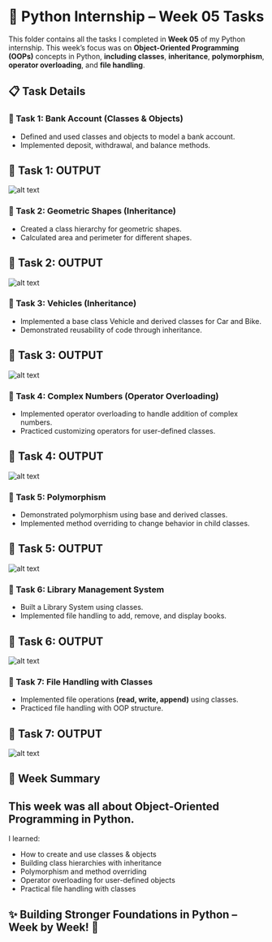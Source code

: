 # 🐍 Python Internship – Week 05 Tasks

This folder contains all the tasks I completed in **Week 05** of my Python internship.
This week’s focus was on **Object-Oriented Programming (OOPs)** concepts in Python, **including classes**, **inheritance**, **polymorphism**, **operator overloading**, and **file handling**.

## 📋 Task Details

### 🔹 Task 1: Bank Account (Classes & Objects)

* Defined and used classes and objects to model a bank account.
* Implemented deposit, withdrawal, and balance methods.

## 🔹 Task 1: OUTPUT
![alt text](Task1__OutputW5.png)


### 🔹 Task 2: Geometric Shapes (Inheritance)

* Created a class hierarchy for geometric shapes.
* Calculated area and perimeter for different shapes.

## 🔹 Task 2: OUTPUT
![alt text](Task2__OutputW5.png)


### 🔹 Task 3: Vehicles (Inheritance)

* Implemented a base class Vehicle and derived classes for Car and Bike.
* Demonstrated reusability of code through inheritance.

## 🔹 Task 3: OUTPUT
![alt text](Task3__OutputW5.png)


### 🔹 Task 4: Complex Numbers (Operator Overloading)

* Implemented operator overloading to handle addition of complex numbers.
* Practiced customizing operators for user-defined classes.

## 🔹 Task 4: OUTPUT
![alt text](Task4__OutputW5.png)


### 🔹 Task 5: Polymorphism

* Demonstrated polymorphism using base and derived classes.
* Implemented method overriding to change behavior in child classes.

## 🔹 Task 5: OUTPUT
![alt text](Task5_OutputW5.png)


### 🔹 Task 6: Library Management System

* Built a Library System using classes.
* Implemented file handling to add, remove, and display books.

## 🔹 Task 6: OUTPUT
![alt text](Task6__OutputW5.png)


### 🔹 Task 7: File Handling with Classes

* Implemented file operations **(read, write, append)** using classes.
* Practiced file handling with OOP structure.

## 🔹 Task 7: OUTPUT
![alt text](Task7__OutputW5.png)


## 📅 Week Summary
## This week was all about **Object-Oriented Programming** in Python.
I learned:
- How to create and use classes & objects
- Building class hierarchies with inheritance
- Polymorphism and method overriding
- Operator overloading for user-defined objects
- Practical file handling with classes

## ✨ Building Stronger Foundations in Python – Week by Week! 📘